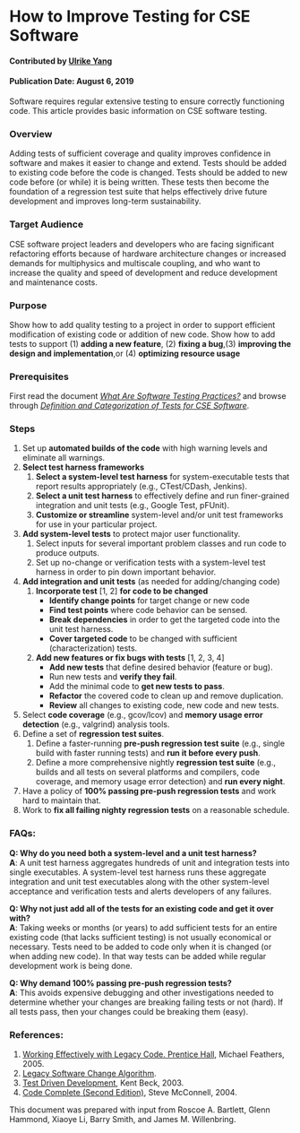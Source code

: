 # How to Improve Testing for CSE Software
#### Contributed by [Ulrike Yang](https://github.com/ulrikeyang)
#### Publication Date: August 6, 2019

<!-- deck text start -->
Software requires regular extensive testing to ensure correctly functioning code.
This article provides basic information on CSE software testing.
<!-- deck text end -->

### Overview
Adding tests of sufficient coverage and quality improves confidence in software and makes it easier to change and extend.
Tests should be added to existing code before the code is changed.
Tests should be added to new code before (or while) it is being written.
These tests then become the foundation of a regression test suite that helps effectively drive future development and improves long-term sustainability.

### Target Audience
CSE software project leaders and developers who are facing significant refactoring efforts because of hardware architecture changes or increased demands for multiphysics and multiscale coupling, and who want to increase the quality and speed of development and reduce development and maintenance costs.

### Purpose
Show how to add quality testing to a project in order to support efficient modification of existing code or addition of new code.
Show how to add tests to support (1) **adding a new feature**, (2) **fixing a bug**,(3) **improving the design and implementation**,or (4) **optimizing resource usage**

### Prerequisites

First read the document *[What Are Software Testing Practices?](./UnderstandingSoftwareTestingPractices.md)* and browse through *[Definition and Categorization of Tests for CSE Software](./DefinitionsCategorizationsOfTests.md)*.

### Steps

1. Set up **automated builds of the code** with high warning levels and eliminate all warnings.
2. **Select test harness frameworks**
    1. **Select a system-level test harness** for system-executable tests that report results appropriately (e.g., CTest/CDash, Jenkins).
    1. **Select a unit test harness** to effectively define and run finer-grained integration and unit tests (e.g., Google Test, pFUnit).
    1. **Customize or streamline** system-level and/or unit test frameworks for use in your particular project.
3. **Add system-level tests** to protect major user functionality.
    1. Select inputs for several important problem classes and run code to produce outputs.
    1. Set up no-change or verification tests with a system-level test harness in order to pin down important behavior.
4. **Add integration and unit tests** (as needed for adding/changing code)
    1. **Incorporate test** [1, 2] **for code to be changed**
        * **Identify change points** for target change or new code
        * **Find test points** where code behavior can be sensed.
        * **Break dependencies** in order to get the targeted code into the unit test harness.
        * **Cover targeted code** to be changed with sufficient (characterization) tests.
    2. **Add new features or fix bugs with tests** [1, 2, 3, 4]
        * **Add new tests** that define desired behavior (feature or bug).
        * Run new tests and **verify they fail**.
        * Add the minimal code to **get new tests to pass**.
        * **Refactor** the covered code to clean up and remove duplication.
        * **Review** all changes to existing code, new code and new tests.
5. Select **code coverage** (e.g., gcov/lcov) and **memory usage error detection** (e.g., valgrind) analysis tools.
6. Define a set of **regression test suites**.
    1. Define a faster-running **pre-push regression test suite** (e.g., single build with faster running tests) and **run it before every push**.
    1. Define a more comprehensive nightly **regression test suite** (e.g., builds and all tests on several platforms and compilers, code coverage, and memory usage error detection) and **run every night**.
7. Have a policy of **100% passing pre-push regression tests** and work hard to maintain that.
8. Work to **fix all failing nighty regression tests** on a reasonable schedule.


### FAQs:

**Q: Why do you need both a system-level and a unit test harness?**<br>
**A**: A unit test harness aggregates hundreds of unit and integration tests into single executables.
A system-level test harness runs these aggregate integration and unit test executables along with the other system-level acceptance and verification tests and alerts developers of any failures.

**Q: Why not just add all of the tests for an existing code and get it over with?**<br>
**A**: Taking weeks or months (or years) to add sufficient tests for an entire existing code (that lacks sufficient testing) is not usually economical or necessary.
Tests need to be added to code only when it is changed (or when adding new code).
In that way tests can be added while regular development work is being done.

**Q: Why demand 100% passing pre-push regression tests?**<br>
**A**: This avoids expensive debugging and other investigations needed to determine whether your changes are breaking failing tests or not (hard).
If all tests pass, then your changes could be breaking them (easy).

<!---

ToDos:

* Fix list formatting ... IN PROGRESS ...

* Fix list of authors ...

* Improve the deck text ...

* Switch to wikize-refs.py format ...

--->

### References:

1. [Working Effectively with Legacy Code. Prentice Hall](https://www.oreilly.com/library/view/working-effectively-with/0131177052/), Michael Feathers, 2005.
2. [Legacy Software Change Algorithm](https://trilinos.org/trac/trilinos/wiki/TribitsLegacySoftwareChangeAlgorithm).
3. [Test Driven Development](https://www.oreilly.com/library/view/test-driven-development/0321146530/), Kent Beck, 2003.
4. [Code Complete (Second Edition)](https://www.microsoftpressstore.com/store/code-complete-9780735619678), Steve McConnell, 2004.

This document was prepared with input from Roscoe A. Bartlett, Glenn Hammond, Xiaoye Li, Barry Smith,
and James M. Willenbring.

<!---
Publish: yes
Pinned: no 
Topics: Testing
Track: how to
--->

